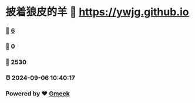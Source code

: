 # 披着狼皮的羊 :link: https://ywjg.github.io 
### :page_facing_up: [6](https://ywjg.github.io/tag.html) 
### :speech_balloon: 0 
### :hibiscus: 2530 
### :alarm_clock: 2024-09-06 10:40:17 
### Powered by :heart: [Gmeek](https://github.com/Meekdai/Gmeek)

